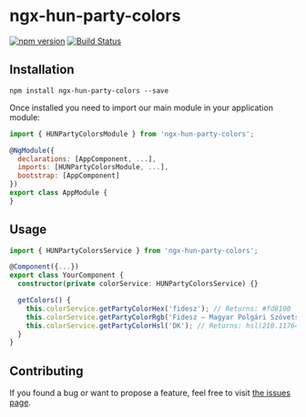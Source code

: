 # ngx-hun-party-colors
[![npm version](https://badge.fury.io/js/ngx-hun-party-colors.svg)](https://badge.fury.io/js/ngx-hun-party-colors)
[![Build Status](https://travis-ci.com/madar94/ngx-hun-party-colors.svg?branch=main)](https://travis-ci.com/madar94/ngx-hun-party-colors)

## Installation

```shell
npm install ngx-hun-party-colors --save
```

Once installed you need to import our main module in your application module:

```js
import { HUNPartyColorsModule } from 'ngx-hun-party-colors';

@NgModule({
  declarations: [AppComponent, ...],
  imports: [HUNPartyColorsModule, ...],
  bootstrap: [AppComponent]
})
export class AppModule {
}
```

## Usage

```typescript
import { HUNPartyColorsService } from 'ngx-hun-party-colors';

@Component({...})
export class YourComponent {
  constructor(private colorService: HUNPartyColorsService) {}

  getColors() {
    this.colorService.getPartyColorHex('fidesz'); // Returns: #fd8100
    this.colorService.getPartyColorRgb('Fidesz – Magyar Polgári Szövetség'); // Returns: rgb(253, 129, 0)
    this.colorService.getPartyColorHsl('DK'); // Returns: hsl(210.11764705882354, 1, 0.5)
  }
}
```

## Contributing

If you found a bug or want to propose a feature, feel free to visit [the issues page](https://github.com/madar94/ngx-hun-party-colors/issues).

